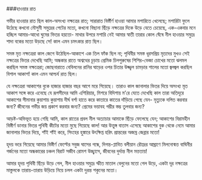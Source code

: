 ###হাওয়ার রাত

গভীর হাওয়ার রাত ছিল কাল-অসংখ্য নক্ষত্রের রাত;
সারারাত বির্স্তীর্ণ হাওয়া আমার মশারিতে খেলেছে;
মশারিটা ফুলে উঠেছে কখনো মৌসুমী সমুদ্রের পেটের মতো,
কখনো বিছানা ছিঁড়ে
নক্ষত্রের দিকে উড়ে যেতে চেয়েছে,
এক-একবার মনে হচ্ছিল আমার-আধো ঘুমের ভিতর হয়তো-
মাথার উপরে মশারি নেই আমার
স্বাতী তারার কোল ঘেঁষে নীল হাওয়ার সমুদ্রে শাদা বকের মতো উড়ছে সে!
কাল এমন চমৎকার রাত ছিল।

সমস্ত মৃত নক্ষত্রেরা কাল জেগে উঠেছিল-আকাশে এক তিল ফাঁক ছিল না;
পৃথিবীর সমস্ত ধূরসপ্রিয় মৃতদের মুখও সেই নক্ষত্রের ভিতর দেখেছি আমি;
অন্ধকার রাতে অশ্বত্থের চূড়ায় প্রেমিক চিলপুরুষের শিশির-ভেজা চোখের মতো
ঝলমল করছিল সমস্ত নক্ষত্রেরা;
জোছনারাতে বেবিলনের রানির ঘাড়ের ওপর চিতার উজ্জ্বল চামড়ার
শালের মতো জ্বলজ্বল করছিল বিশাল আকাশ!
কাল এমন আশ্চর্য রাত ছিল।

যে নক্ষত্রেরা আকাশের বুকে হাজার হাজার বছর আগে মরে গিয়েছে।
তারাও কাল জানালার ভিতর দিয়ে অসংখ্য মৃত আকাশ সঙ্গে করে এনেছে
যে রূপসীদের আমি এশিরিয়ার, মিশরে বিদিশায় ম’রে যেতে দেখেছি
কাল তারা অতিদূরে আকাশের সীমানার কুয়াশায় কুয়াশায় দীর্ঘ বর্শা হাতে করে
কাতারে কাতের দাঁড়িয়ে গেছে যেন-
মৃত্যুকে দলিত করবার জন্য?
জীবনের গভীর জয় প্রকাশ করবার জন্য?
প্রেমের ভয়াবহ গম্ভীর স্তম্ভ তুলবার জন্য?

আড়ষ্ট-অভিভূত হয়ে গেছি আমি,
কাল রাতের প্রবল নীল অত্যাচার আমাকে ছিঁড়ে ফেলেছে যেন;
আকাশের বিরামহীন বিস্তীর্ণ ডানার ভিতর
পৃথিবী কীটের মতো মুছে গিয়েছে কাল!
আর উত্তুঙ্গ বাতাস এসেছে আকাশের বুক থেকে নেমে
আমার জানালার ভিতর দিয়ে, শাঁই শাঁই করে,
সিংহের হুঙ্কারে উৎক্ষিপ্ত হরিৎ প্রান্তরের অজস্র জেব্রার মতো!

হৃদয় ভরে গিয়েছে আমার বিস্তীর্ণ ফেল্টের সবুজ ঘাসের গন্ধে,
দিগন্ত-প্লাবিত বলীয়ান রৌদ্রের আঘ্রাণে
মিলনোন্মত্ত বাঘিনীর গর্জনের মতো অন্ধকারের চঞ্চল বিরাট সজীব রোমশ উচ্ছ্বাসে,
জীবনের দুর্দান্ত নীল মত্ততায়!

আমার হৃদয় পৃথিবী ছিঁড়ে উড়ে গেল,
নীল হাওয়ার সমুদ্রে স্ফীত মাতাল বেলুনের মতো গেল উড়ে,
একটা দূর নক্ষত্রের মাস্তুলকে তারায়-তারায় উড়িয়ে নিয়ে চলল
একটা দুরন্ত শকুনের মতো।
